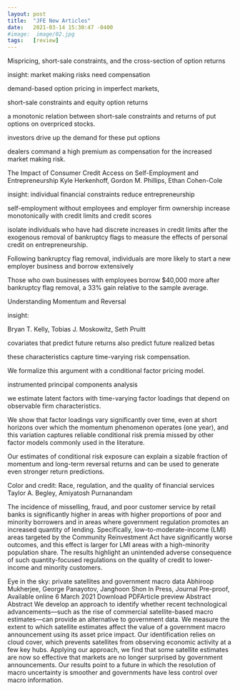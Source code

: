 ```yaml
---
layout: post
title:  "JFE New Articles"
date:   2021-03-14 15:30:47 -0400
#image:  image/02.jpg
tags:   [review]
---
```


Mispricing, short-sale constraints, and the cross-section of option returns

insight: market making risks need compensation

demand-based option pricing in imperfect markets, 

short-sale constraints and equity option returns

a monotonic relation between short-sale constraints and  returns of put options on overpriced stocks. 

investors drive up the demand for these put options

dealers command a high premium as compensation for the increased market making risk. 


The Impact of Consumer Credit Access on Self-Employment and Entrepreneurship
Kyle Herkenhoff, Gordon M. Phillips, Ethan Cohen-Cole

insight: individual financial constraints reduce entrepreneurship

self-employment without employees and employer firm ownership increase monotonically with credit limits and credit scores

isolate individuals who have had discrete increases in credit limits after the exogenous removal of bankruptcy flags to measure the effects of personal credit on entrepreneurship. 

Following bankruptcy flag removal, individuals are more likely to start a new employer business and borrow extensively


 Those who own businesses with employees borrow $40,000 more after bankruptcy flag removal, a 33% gain relative to the sample average.



Understanding Momentum and Reversal

insight: 

Bryan T. Kelly, Tobias J. Moskowitz, Seth Pruitt

covariates that predict future returns also predict future realized betas

these characteristics capture time-varying risk compensation. 

We formalize this argument with a conditional factor pricing model. 

instrumented principal components analysis

we estimate latent factors with time-varying factor loadings that depend on observable firm characteristics. 

We show that factor loadings vary significantly over time, even at short horizons over which the momentum phenomenon operates (one year), and this variation captures reliable conditional risk premia missed by other factor models commonly used in the literature. 

Our estimates of conditional risk exposure can explain a sizable fraction of momentum and long-term reversal returns and can be used to generate even stronger return predictions.


Color and credit: Race, regulation, and the quality of financial services
Taylor A. Begley, Amiyatosh Purnanandam

The incidence of misselling, fraud, and poor customer service by retail banks is significantly higher in areas with higher proportions of poor and minority borrowers and in areas where government regulation promotes an increased quantity of lending. Specifically, low-to-moderate-income (LMI) areas targeted by the Community Reinvestment Act have significantly worse outcomes, and this effect is larger for LMI areas with a high-minority population share. The results highlight an unintended adverse consequence of such quantity-focused regulations on the quality of credit to lower-income and minority customers.



Eye in the sky: private satellites and government macro data
Abhiroop Mukherjee, George Panayotov, Janghoon Shon
In Press, Journal Pre-proof, Available online 6 March 2021
Download PDFArticle preview
Abstract
Abstract
We develop an approach to identify whether recent technological advancements—such as the rise of commercial satellite-based macro estimates—can provide an alternative to government data. We measure the extent to which satellite estimates affect the value of a government macro announcement using its asset price impact. Our identification relies on cloud cover, which prevents satellites from observing economic activity at a few key hubs. Applying our approach, we find that some satellite estimates are now so effective that markets are no longer surprised by government announcements. Our results point to a future in which the resolution of macro uncertainty is smoother and governments have less control over macro information.